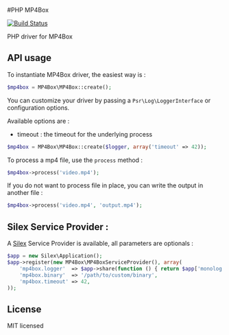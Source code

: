 #PHP MP4Box

[![Build Status](https://secure.travis-ci.org/alchemy-fr/PHP-MP4Box.png?branch=master)](http://travis-ci.org/alchemy-fr/PHP-MP4Box)

PHP driver for MP4Box

## API usage

To instantiate MP4Box driver, the easiest way is :

```php
$mp4box = MP4Box\MP4Box::create();
```

You can customize your driver by passing a `Psr\Log\LoggerInterface` or
configuration options.

Available options are :

 - timeout : the timeout for the underlying process

```php
$mp4box = MP4Box\MP4Box::create($logger, array('timeout' => 42));
```

To process a mp4 file, use the `process` method :

```php
$mp4box->process('video.mp4');
```

If you do not want to process file in place, you can write the output in another
file :

```php
$mp4box->process('video.mp4', 'output.mp4');
```

## Silex Service Provider :

A [Silex](silex.sensiolabs.org) Service Provider is available, all parameters are optionals :

```php
$app = new Silex\Application();
$app->register(new MP4Box\MP4BoxServiceProvider(), array(
    'mp4box.logger'  => $app->share(function () { return $app['monolog']; }), // use Monolog service provider
    'mp4box.binary'  => '/path/to/custom/binary',
    'mp4box.timeout' => 42,
));
```

## License

MIT licensed


